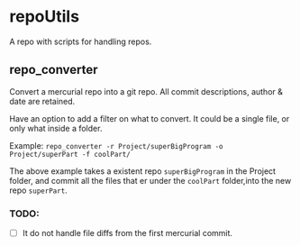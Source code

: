 repoUtils
====================================================================
A repo with scripts for handling repos.


repo_converter
--------------------------------------------------------------------
Convert a mercurial repo into a git repo.
All commit descriptions, author & date are retained.

Have an option to add a filter on what to convert.
It could be a single file, or only what inside a folder. 

Example:
`repo_converter -r Project/superBigProgram -o Project/superPart -f coolPart/`

The above example takes a existent repo `superBigProgram` in the Project folder, and commit all the files that er under the `coolPart` folder,into the new repo `superPart`.

### TODO:
 * [ ] It do not handle file diffs from the first mercurial commit.
